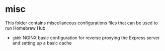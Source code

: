 # misc

This folder contains miscellaneous configurations files that can be used to run Homebrew Hub

- `gbhh` NGINX basic configuration for reverse proxying the Express server and setting up a basic cache
